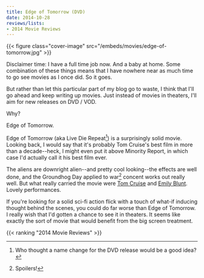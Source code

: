 ```yaml
---
title: Edge of Tomorrow (DVD)
date: 2014-10-28
reviews/lists:
- 2014 Movie Reviews
---
```

{{< figure class="cover-image" src="/embeds/movies/edge-of-tomorrow.jpg" >}}

Disclaimer time: I have a full time job now. And a baby at home. Some combination of these things means that I have nowhere near as much time to go see movies as I once did. So it goes.

But rather than let this particular part of my blog go to waste, I think that I'll go ahead and keep writing up movies. Just instead of movies in theaters, I'll aim for new releases on DVD / VOD.

Why?

Edge of Tomorrow.

<!--more-->

Edge of Tomorrow (aka Live Die Repeat[^1]) is a surprisingly solid movie. Looking back, I would say that it's probably Tom Cruise's best film in more than a decade--heck, I might even put it above Minority Report, in which case I'd actually call it his best film ever.

The aliens are downright alien--and pretty cool looking--the effects are well done, and the Groundhog Day applied to war[^2] concent works out really well. But what really carried the movie were <a href="http://www.imdb.com/name/nm0000129/?ref_=tt_cl_t1">Tom Cruise</a> and <a href="http://www.imdb.com/name/nm1289434/?ref_=tt_cl_t2">Emily Blunt</a>. Lovely performances.

If you're looking for a solid sci-fi action flick with a touch of what-if inducing thought behind the scenes, you could do far worse than Edge of Tomorrow. I really wish that I'd gotten a chance to see it in theaters. It seems like exactly the sort of movie that would benefit from the big screen treatment.

{{< ranking "2014 Movie Reviews" >}}

[^1]: Who thought a name change for the DVD release would be a good idea?
[^2]: Spoilers!